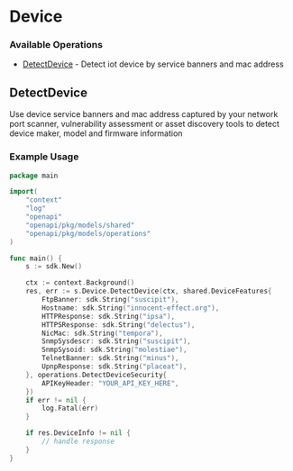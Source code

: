 # Device

### Available Operations

* [DetectDevice](#detectdevice) - Detect iot device by service banners and mac address

## DetectDevice

Use device service banners and mac address captured by your network port scanner, vulnerability assessment or asset discovery tools to detect device maker, model and firmware information

### Example Usage

```go
package main

import(
	"context"
	"log"
	"openapi"
	"openapi/pkg/models/shared"
	"openapi/pkg/models/operations"
)

func main() {
    s := sdk.New()

    ctx := context.Background()
    res, err := s.Device.DetectDevice(ctx, shared.DeviceFeatures{
        FtpBanner: sdk.String("suscipit"),
        Hostname: sdk.String("innocent-effect.org"),
        HTTPResponse: sdk.String("ipsa"),
        HTTPSResponse: sdk.String("delectus"),
        NicMac: sdk.String("tempora"),
        SnmpSysdescr: sdk.String("suscipit"),
        SnmpSysoid: sdk.String("molestiae"),
        TelnetBanner: sdk.String("minus"),
        UpnpResponse: sdk.String("placeat"),
    }, operations.DetectDeviceSecurity{
        APIKeyHeader: "YOUR_API_KEY_HERE",
    })
    if err != nil {
        log.Fatal(err)
    }

    if res.DeviceInfo != nil {
        // handle response
    }
}
```
